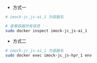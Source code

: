 - 方式一
```bash
# imock-jc_js-ai_1 为容器名

# 查看容器所有信息
sudo docker inspect imock-jc_js-ai_1
```

<!-- ![图片](../../../asset/Pastedimage20240612102426.png) -->

- 方式二
```bash
# imock-jc_js-ai_1 为容器名
sudo docker exec imock-jc_js-hpr_1 env
```

<!-- ![图片](../../../asset/Pastedimage20240612102752.png) -->
